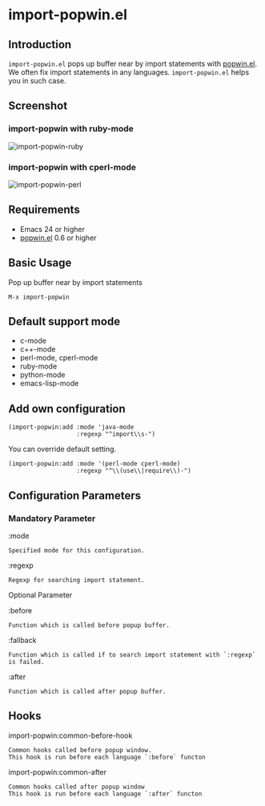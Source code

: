 # import-popwin.el

## Introduction
`import-popwin.el` pops up buffer near by import statements with [popwin.el](https://github.com/m2ym/popwin-el).
We often fix import statements in any languages. `import-popwin.el` helps you in such case.


## Screenshot

### import-popwin with ruby-mode
![import-popwin-ruby](https://github.com/syohex/emacs-import-popwin/raw/master/image/import-popwin-ruby.png)

### import-popwin with cperl-mode
![import-popwin-perl](https://github.com/syohex/emacs-import-popwin/raw/master/image/import-popwin-perl.png)


## Requirements

* Emacs 24 or higher
* [popwin.el](https://github.com/m2ym/popwin-el) 0.6 or higher


## Basic Usage

Pop up buffer near by import statements

    M-x import-popwin


## Default support mode

* c-mode
* c++-mode
* perl-mode, cperl-mode
* ruby-mode
* python-mode
* emacs-lisp-mode


## Add own configuration

```` elisp
(import-popwin:add :mode 'java-mode
                   :regexp "^import\\s-")
````

You can override default setting.

```` elisp
(import-popwin:add :mode '(perl-mode cperl-mode)
                   :regexp "^\\(use\\|require\\)-")
````

## Configuration Parameters

### Mandatory Parameter

:mode

    Specified mode for this configuration.

:regexp

    Regexp for searching import statement.

Optional Parameter

:before

    Function which is called before popup buffer.

:fallback

    Function which is called if to search import statement with `:regexp` is failed.

:after

    Function which is called after popup buffer.


## Hooks

import-popwin:common-before-hook

    Common hooks called before popup window.
    This hook is run before each language `:before` functon

import-popwin:common-after

    Common hooks called after popup window
    This hook is run before each language `:after` functon
